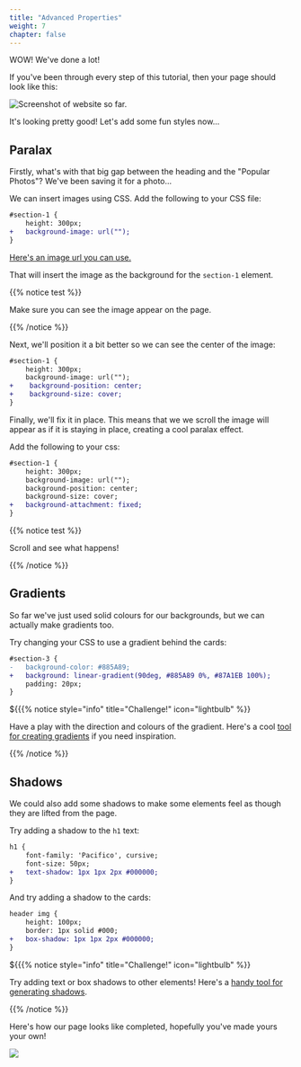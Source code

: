 ```yaml
---
title: "Advanced Properties"
weight: 7
chapter: false
---
```


WOW! We've done a lot!

If you've been through every step of this tutorial, then your page should look like this:

![Screenshot of website so far.](../../images/animals_borders.jpeg)

It's looking pretty good!
Let's add some fun styles now...


## Paralax

Firstly, what's with that big gap between the heading and the "Popular Photos"?
We've been saving it for a photo...

We can insert images using CSS.
Add the following to your CSS file:

```diff
#section-1 {
	height: 300px;
+	background-image: url("");
}
```

[Here\'s an image url you can use.](https://images.unsplash.com/photo-1518709594023-6eab9bab7b23?ixlib=rb-1.2.1&ixid=MnwxMjA3fDB8MHxwaG90by1wYWdlfHx8fGVufDB8fHx8&auto=format&fit=crop&w=1025&q=80)

That will insert the image as the background for the `section-1` element.

{{% notice test %}}

Make sure you can see the image appear on the page.

{{% /notice %}}

Next, we'll position it a bit better so we can see the center of the image:

```diff
#section-1 {
	height: 300px;
	background-image: url("");
+    background-position: center;
+    background-size: cover;
}
```

Finally, we'll fix it in place.
This means that we we scroll the image will appear as if it is staying in place, creating a cool paralax effect.

Add the following to your css:

```diff
#section-1 {
	height: 300px;
	background-image: url("");
    background-position: center;
    background-size: cover;
+	background-attachment: fixed;
}
```

{{% notice test %}}

Scroll and see what happens!

{{% /notice %}}


## Gradients

So far we've just used solid colours for our backgrounds, but we can actually make gradients too.

Try changing your CSS to use a gradient behind the cards:

```diff
#section-3 {
- 	background-color: #885A89;
+	background: linear-gradient(90deg, #885A89 0%, #87A1EB 100%);
	padding: 20px;
}
```

${{{% notice style="info" title="Challenge!" icon="lightbulb" %}}

Have a play with the direction and colours of the gradient.
Here's a cool [tool for creating gradients](https://cssgradient.io/) if you need inspiration.

{{% /notice %}}

## Shadows

We could also add some shadows to make some elements feel as though they are lifted from the page.

Try adding a shadow to the `h1` text:

```diff
h1 {
	font-family: 'Pacifico', cursive;
	font-size: 50px;
+	text-shadow: 1px 1px 2px #000000;
}
```

And try adding a shadow to the cards:

```diff
header img {
	height: 100px;
	border: 1px solid #000;
+	box-shadow: 1px 1px 2px #000000;
}
```

${{{% notice style="info" title="Challenge!" icon="lightbulb" %}}

Try adding text or box shadows to other elements!
Here's a [handy tool for generating shadows](https://webcode.tools/generators/css/box-shadow).

{{% /notice %}}

Here's how our page looks like completed, hopefully you've made yours your own!

![](../../images/animals_complete.jpeg)
